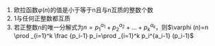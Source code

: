 1. 欧拉函数$\varphi (n)$的值是小于等于n且与n互质的整数个数
2. 1与任何正整数都互质
3. 若正整数n的唯一分解式为$n=p_1^{a_1}+p_2^{a_2}+ \dots +p_k^{a_k}$，则$\varphi (n)=n \prod _{i=1}^k \frac {p_i-1} p_i=\prod _{i=1}^k p_i^{a_i-1} (p_i-1)$
